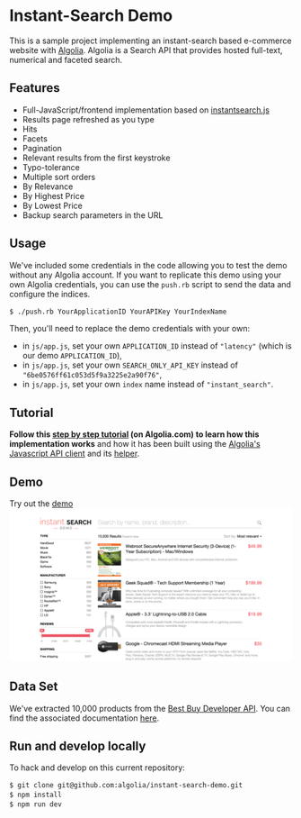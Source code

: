 Instant-Search Demo
====================

This is a sample project implementing an instant-search based e-commerce website with [Algolia](http://www.algolia.com). Algolia is a Search API that provides hosted full-text, numerical and faceted search.

## Features
* Full-JavaScript/frontend implementation based on [instantsearch.js](https://community.algolia.com/instantsearch.js/)
* Results page refreshed as you type
* Hits
* Facets
* Pagination
* Relevant results from the first keystroke
* Typo-tolerance
* Multiple sort orders
* By Relevance
* By Highest Price
* By Lowest Price
* Backup search parameters in the URL

## Usage

We've included some credentials in the code allowing you to test the demo without any Algolia account. If you want to replicate this demo using your own Algolia credentials, you can use the ```push.rb``` script to send the data and configure the indices.

```sh
$ ./push.rb YourApplicationID YourAPIKey YourIndexName
```

Then, you'll need to replace the demo credentials with your own:
- in ```js/app.js```, set your own ```APPLICATION_ID``` instead of ```"latency"``` (which is our demo ```APPLICATION_ID```),
- in ```js/app.js```, set your own ```SEARCH_ONLY_API_KEY``` instead of ```"6be0576ff61c053d5f9a3225e2a90f76"```,
- in ```js/app.js```, set your own ```index``` name instead of ```"instant_search"```.


## Tutorial

**Follow this [step by step tutorial](https://www.algolia.com/doc/tutorials/instant-search#) (on Algolia.com) to learn how this implementation works** and how it has been built using the [Algolia's Javascript API client](https://github.com/algolia/algoliasearch-client-js) and its [helper](https://github.com/algolia/algoliasearch-helper-js).

## Demo
Try out the [demo](http://demos.algolia.com/instant-search-demo/)
![Instant search](instant-search.gif)

## Data Set
We've extracted 10,000 products from the [Best Buy Developer API](https://developer.bestbuy.com). You can find the associated documentation [here](https://developer.bestbuy.com/documentation/products-api).

## Run and develop locally

To hack and develop on this current repository:

```sh
$ git clone git@github.com:algolia/instant-search-demo.git
$ npm install
$ npm run dev
```
